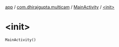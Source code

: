 [app](../../index.md) / [com.dhirajgupta.multicam](../index.md) / [MainActivity](index.md) / [&lt;init&gt;](./-init-.md)

# &lt;init&gt;

`MainActivity()`